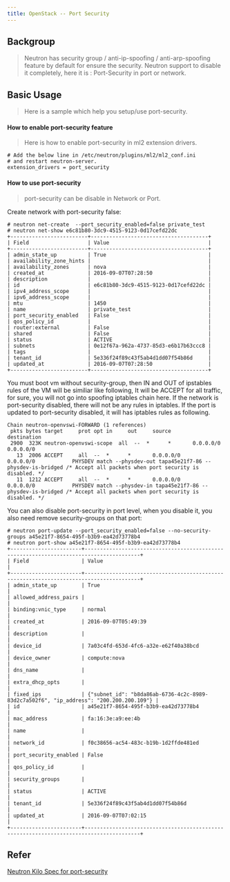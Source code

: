 ```yaml
---
title: OpenStack -- Port Security
---
```

## Backgroup

> Neutron has security group / anti-ip-spoofing / anti-arp-spoofing feature by default for ensure the security. Neutron support to disable it completely, here it is : Port-Security in port or network.


## Basic Usage

> Here is a sample which help you setup/use port-security.

#### How to enable port-security feature

> Here is how to enable port-security in ml2 extension drivers.


```
# Add the below line in /etc/neutron/plugins/ml2/ml2_conf.ini
# and restart neutron-server.
extension_drivers = port_security
```

#### How to use port-security

> port-security can be disable in Network or Port. 


Create network with port-security false:

```
# neutron net-create  --port_security_enabled=false private_test
# neutron net-show e6c81b80-3dc9-4515-9123-0d17cefd22dc
+-------------------------+--------------------------------------+
| Field                   | Value                                |
+-------------------------+--------------------------------------+
| admin_state_up          | True                                 |
| availability_zone_hints |                                      |
| availability_zones      | nova                                 |
| created_at              | 2016-09-07T07:28:50                  |
| description             |                                      |
| id                      | e6c81b80-3dc9-4515-9123-0d17cefd22dc |
| ipv4_address_scope      |                                      |
| ipv6_address_scope      |                                      |
| mtu                     | 1450                                 |
| name                    | private_test                         |
| port_security_enabled   | False                                |
| qos_policy_id           |                                      |
| router:external         | False                                |
| shared                  | False                                |
| status                  | ACTIVE                               |
| subnets                 | 0e12f67a-962a-4737-85d3-e6b17b63ccc8 |
| tags                    |                                      |
| tenant_id               | 5e336f24f89c43f5ab4d1dd07f54b86d     |
| updated_at              | 2016-09-07T07:28:50                  |
+-------------------------+--------------------------------------+
```

You must boot vm without security-group, then IN and OUT of ipstables rules of the VM will be similiar like following, It will be ACCEPT for all traffic, for sure, you will not go into spoofing iptables chain here.
If the network is port-security disabled, there will not be any rules in iptables.
If the port is updated to port-security disabled, it will has iptables rules as following.

```
Chain neutron-openvswi-FORWARD (1 references)
 pkts bytes target     prot opt in     out     source               destination         
 2900  323K neutron-openvswi-scope  all  --  *      *       0.0.0.0/0            0.0.0.0/0           
   13  2006 ACCEPT     all  --  *      *       0.0.0.0/0            0.0.0.0/0            PHYSDEV match --physdev-out tapa45e21f7-86 --physdev-is-bridged /* Accept all packets when port security is disabled. */
   11  1212 ACCEPT     all  --  *      *       0.0.0.0/0            0.0.0.0/0            PHYSDEV match --physdev-in tapa45e21f7-86 --physdev-is-bridged /* Accept all packets when port security is disabled. */
```

You can also disable port-security in port level, when you disable it, you also need remove security-groups on that port:

```
# neutron port-update --port_security_enabled=false --no-security-groups a45e21f7-8654-495f-b3b9-ea42d73778b4
# neutron port-show a45e21f7-8654-495f-b3b9-ea42d73778b4
+-----------------------+----------------------------------------------------------------------------------------+
| Field                 | Value                                                                                  |
+-----------------------+----------------------------------------------------------------------------------------+
| admin_state_up        | True                                                                                   |
| allowed_address_pairs |                                                                                        |
| binding:vnic_type     | normal                                                                                 |
| created_at            | 2016-09-07T05:49:39                                                                    |
| description           |                                                                                        |
| device_id             | 7a03c4fd-653d-4fc6-a32e-e62f40a38bcd                                                   |
| device_owner          | compute:nova                                                                           |
| dns_name              |                                                                                        |
| extra_dhcp_opts       |                                                                                        |
| fixed_ips             | {"subnet_id": "b8da86ab-6736-4c2c-8989-83d2c7a502f6", "ip_address": "200.200.200.109"} |
| id                    | a45e21f7-8654-495f-b3b9-ea42d73778b4                                                   |
| mac_address           | fa:16:3e:a9:ee:4b                                                                      |
| name                  |                                                                                        |
| network_id            | f0c38656-ac54-483c-b19b-1d2ffde481ed                                                   |
| port_security_enabled | False                                                                                  |
| qos_policy_id         |                                                                                        |
| security_groups       |                                                                                        |
| status                | ACTIVE                                                                                 |
| tenant_id             | 5e336f24f89c43f5ab4d1dd07f54b86d                                                       |
| updated_at            | 2016-09-07T07:02:15                                                                    |
+-----------------------+----------------------------------------------------------------------------------------+
```

## Refer
[Neutron Kilo Spec for port-security](https://specs.openstack.org/openstack/neutron-specs/specs/kilo/ml2-ovs-portsecurity.html)
